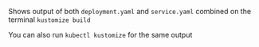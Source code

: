 Shows output of both `deployment.yaml` and `service.yaml` combined on the terminal
`kustomize build`

You can also run `kubectl kustomize` for the same output